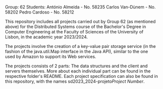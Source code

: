 Group: 62
Students:
    António Almeida - No. 58235
    Carlos Van-Dùnem - No. 58202
    Pedro Cardoso - No. 58212

This repository includes all projects carried out by Group 62 (as mentioned above) for the Distributed Systems course of the Bachelor's Degree in Computer Engineering at the Faculty of Sciences of the University of Lisbon, in the academic year 2023/2024.

The projects involve the creation of a key-value pair storage service (in the fashion of the java.util.Map interface in the Java API), similar to the one used by Amazon to support its Web services.

The projects consists of 2 parts: The data structures and the client and servers themselves. More about each individual part can be found in the respective folder's README.
Each project specification can also be found in this repository, with the names sd2023_2024-projeto*Project Number*.
